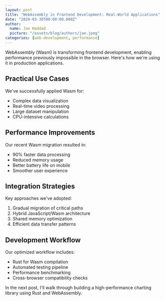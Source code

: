 ```yaml
---
layout: post
title: "WebAssembly in Frontend Development: Real-World Applications"
date: "2024-03-30T00:00:00.000Z"
author:
  name: Joe Haddad
  picture: "/assets/blog/authors/joe.jpeg"
categories: [web-development, performance]
---
```


WebAssembly (Wasm) is transforming frontend development, enabling performance previously impossible in the browser. Here's how we're using it in production applications.

## Practical Use Cases

We've successfully applied Wasm for:

- Complex data visualization
- Real-time video processing
- Large dataset manipulation
- CPU-intensive calculations

## Performance Improvements

Our recent Wasm migration resulted in:

- 90% faster data processing
- Reduced memory usage
- Better battery life on mobile
- Smoother user experience

## Integration Strategies

Key approaches we've adopted:

1. Gradual migration of critical paths
2. Hybrid JavaScript/Wasm architecture
3. Shared memory optimization
4. Efficient data transfer patterns

## Development Workflow

Our optimized workflow includes:

- Rust for Wasm compilation
- Automated testing pipeline
- Performance benchmarking
- Cross-browser compatibility checks

In the next post, I'll walk through building a high-performance charting library using Rust and WebAssembly. 
